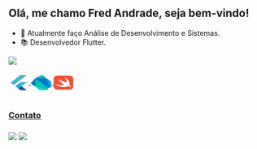 ## Olá, me chamo Fred Andrade, seja bem-vindo!

- 🔭 Atualmente faço Análise de Desenvolvimento e Sistemas.
- 📚 Desenvolvedor Flutter.

<div>
  <a href="https://github.com/FredAndrade">
  <img height="180em" src="https://github-readme-stats-sigma-five.vercel.app/api/top-langs/?username=FredAndrade&layout=compact&langs_count=7&theme=dark"/>
</div>

<div style="display: inline_block"><br>
  <img align="center" alt="Fred-Flutter" height="30" width="40" src="https://raw.githubusercontent.com/devicons/devicon/master/icons/flutter/flutter-original.svg">
  <img align="center" alt="Fred-Dart" height="30" width="40" src="https://raw.githubusercontent.com/devicons/devicon/master/icons/dart/dart-original.svg">
  <img align="center" alt="Fred-Swift" height="30" width="40" src="https://raw.githubusercontent.com/devicons/devicon/master/icons/swift/swift-original.svg">
</div>

#

<div display="inline block">
  <h3>Contato<h3/>
  <a href = "mailto:freedandrade@gmail.com"><img src="https://img.shields.io/badge/Gmail-D14836?style=for-the-badge&logo=gmail&logoColor=white" 
  target="_blank"></a>
  <a href="https://www.linkedin.com/in/freedandrade" target="_blank"><img src="https://img.shields.io/badge/-LinkedIn-%23333?style=for-the-badge&logo=LinkedIn&logoColor=white" target="_blank"></a> 

 
</div>
